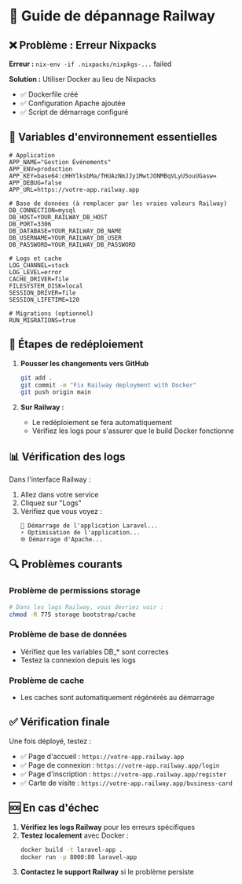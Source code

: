 # 🔧 Guide de dépannage Railway

## ❌ Problème : Erreur Nixpacks

**Erreur :** `nix-env -if .nixpacks/nixpkgs-...` failed

**Solution :** Utiliser Docker au lieu de Nixpacks
- ✅ Dockerfile créé
- ✅ Configuration Apache ajoutée
- ✅ Script de démarrage configuré

## 🔧 Variables d'environnement essentielles

```env
# Application
APP_NAME="Gestion Événements"
APP_ENV=production
APP_KEY=base64:cHHYlksbMa/fHUAzNmJJy1MwtJONMBqVLyU5ouUGasw=
APP_DEBUG=false
APP_URL=https://votre-app.railway.app

# Base de données (à remplacer par les vraies valeurs Railway)
DB_CONNECTION=mysql
DB_HOST=YOUR_RAILWAY_DB_HOST
DB_PORT=3306
DB_DATABASE=YOUR_RAILWAY_DB_NAME
DB_USERNAME=YOUR_RAILWAY_DB_USER
DB_PASSWORD=YOUR_RAILWAY_DB_PASSWORD

# Logs et cache
LOG_CHANNEL=stack
LOG_LEVEL=error
CACHE_DRIVER=file
FILESYSTEM_DISK=local
SESSION_DRIVER=file
SESSION_LIFETIME=120

# Migrations (optionnel)
RUN_MIGRATIONS=true
```

## 🚀 Étapes de redéploiement

1. **Pousser les changements vers GitHub**
   ```bash
   git add .
   git commit -m "Fix Railway deployment with Docker"
   git push origin main
   ```

2. **Sur Railway :**
   - Le redéploiement se fera automatiquement
   - Vérifiez les logs pour s'assurer que le build Docker fonctionne

## 📊 Vérification des logs

Dans l'interface Railway :
1. Allez dans votre service
2. Cliquez sur "Logs"
3. Vérifiez que vous voyez :
   ```
   🚀 Démarrage de l'application Laravel...
   ⚡ Optimisation de l'application...
   🌐 Démarrage d'Apache...
   ```

## 🔍 Problèmes courants

### Problème de permissions storage
```bash
# Dans les logs Railway, vous devriez voir :
chmod -R 775 storage bootstrap/cache
```

### Problème de base de données
- Vérifiez que les variables DB_* sont correctes
- Testez la connexion depuis les logs

### Problème de cache
- Les caches sont automatiquement régénérés au démarrage

## ✅ Vérification finale

Une fois déployé, testez :
- ✅ Page d'accueil : `https://votre-app.railway.app`
- ✅ Page de connexion : `https://votre-app.railway.app/login`
- ✅ Page d'inscription : `https://votre-app.railway.app/register`
- ✅ Carte de visite : `https://votre-app.railway.app/business-card`

## 🆘 En cas d'échec

1. **Vérifiez les logs Railway** pour les erreurs spécifiques
2. **Testez localement** avec Docker :
   ```bash
   docker build -t laravel-app .
   docker run -p 8000:80 laravel-app
   ```
3. **Contactez le support Railway** si le problème persiste 
